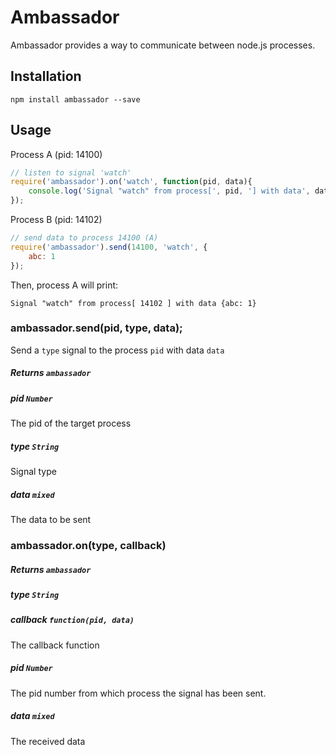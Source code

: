 # Ambassador

Ambassador provides a way to communicate between node.js processes.

## Installation

	npm install ambassador --save
	
## Usage

Process A (pid: 14100)

```js
// listen to signal 'watch'
require('ambassador').on('watch', function(pid, data){
	console.log('Signal "watch" from process[', pid, '] with data', data);
});
```

Process B (pid: 14102)

```js
// send data to process 14100 (A)
require('ambassador').send(14100, 'watch', {
	abc: 1
});
```

Then, process A will print:

	Signal "watch" from process[ 14102 ] with data {abc: 1}
	

### ambassador.send(pid, type, data);

Send a `type` signal to the process `pid` with data `data`

##### Returns `ambassador`

##### pid `Number`

The pid of the target process

##### type `String`

Signal type

##### data `mixed`

The data to be sent


### ambassador.on(type, callback)

##### Returns `ambassador`

##### type `String`

##### callback `function(pid, data)`

The callback function

##### pid `Number`

The pid number from which process the signal has been sent.

##### data `mixed`

The received data
 